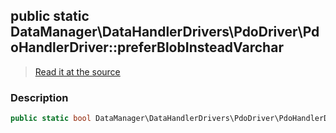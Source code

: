 ## public static DataManager\DataHandlerDrivers\PdoDriver\PdoHandlerDriver::preferBlobInsteadVarchar

> [Read it at the source](https://github.com/julien-boudry/Condorcet/blob/master/src/DataManager/DataHandlerDrivers/PdoDriver/PdoHandlerDriver.php#L22)

### Description    

```php
public static bool DataManager\DataHandlerDrivers\PdoDriver\PdoHandlerDriver::preferBlobInsteadVarchar 
```


    